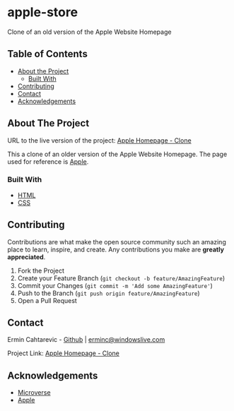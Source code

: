 # apple-store
Clone of an old version of the Apple Website Homepage

## Table of Contents

* [About the Project](#about-the-project)
  * [Built With](#built-with)
* [Contributing](#contributing)
* [Contact](#contact)
* [Acknowledgements](#acknowledgements)

<!-- ABOUT THE PROJECT -->
## About The Project


URL to the live version of the project: [Apple Homepage - Clone](https://rawcdn.githack.com/ermin-cahtarevic/apple-store/83a7f12f0f0ed65472a6818dbeb5e3deaf7279a2/index.html)

This a clone of an older version of the Apple Website Homepage. The page used for reference is [Apple](https://archive.md/UW4oR).

### Built With

* [HTML](https://github.com/ermin-cahtarevic/apple-store/blob/feature-branch/index.html)
* [CSS](https://github.com/ermin-cahtarevic/apple-store/blob/feature-branch/style.css)

## Contributing

Contributions are what make the open source community such an amazing place to learn, inspire, and create. Any contributions you make are **greatly appreciated**.

1. Fork the Project
2. Create your Feature Branch (`git checkout -b feature/AmazingFeature`)
3. Commit your Changes (`git commit -m 'Add some AmazingFeature'`)
4. Push to the Branch (`git push origin feature/AmazingFeature`)
5. Open a Pull Request


<!-- CONTACT -->
## Contact

Ermin Cahtarevic - [Github](https://github.com/ermin-cahtarevic) | erminc@windowslive.com

Project Link: [Apple Homepage - Clone](https://github.com/ermin-cahtarevic/apple-store/tree/feature-branch)



<!-- ACKNOWLEDGEMENTS -->
## Acknowledgements

* [Microverse](https://www.microverse.org/)
* [Apple](https://www.apple.com/)